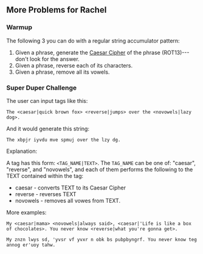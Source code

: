 ## More Problems for Rachel

### Warmup

The following 3 you can do with a regular string accumulator pattern:

1. Given a phrase, generate the [Caesar Cipher](https://en.wikipedia.org/wiki/Caesar_cipher)
of the phrase (ROT13)--- don't look for the answer.
2. Given a phrase, reverse each of its characters.
3. Given a phrase, remove all its vowels.

### Super Duper Challenge

The user can input tags like this:

```
The <caesar|quick brown fox> <reverse|jumps> over the <novowels|lazy dog>.
```

And it would generate this string:

```
The xbpjr iyvdu mve spmuj over the lzy dg.
```

Explanation:

A tag has this form: `<TAG_NAME|TEXT>`. The `TAG_NAME` can be one of:
"caesar", "reverse", and "novowels", and each of them performs the following
to the TEXT contained within the tag:

* caesar - converts TEXT to its Caesar Cipher
* reverse - reverses TEXT
* novowels - removes all vowes from TEXT.

More examples:

```
My <caesar|mama> <novowels|always said>, <caesar|'Life is like a box of chocolates>. You never know <reverse|what you're gonna get>.
```

```
My znzn lwys sd, 'yvsr vf yvxr n obk bs pubpbyngrf. You never know teg annog er'uoy tahw.
```
